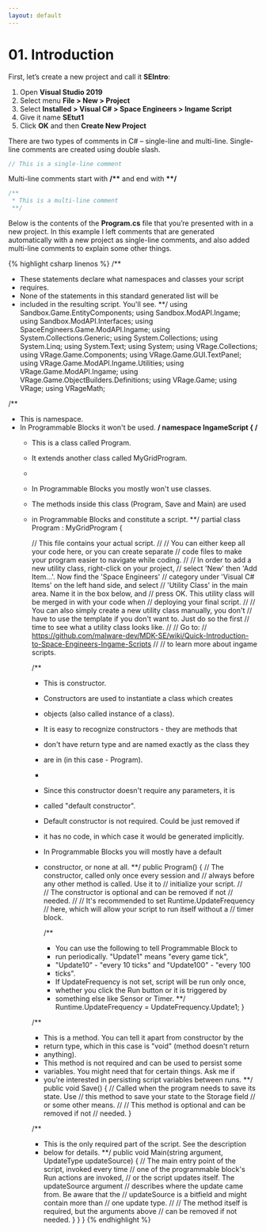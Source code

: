 ```yaml
---
layout: default
---
```

# 01. Introduction

First, let’s create a new project and call it **SEIntro**:
1.  Open **Visual Studio 2019**
2.  Select menu **File > New > Project**
3.  Select **Installed > Visual C# > Space Engineers > Ingame Script**
4.  Give it name **SEtut1**
5.  Click **OK** and then **Create New Project**

There are two types of comments in C# – single-line and multi-line.
Single-line comments are created using double slash.
```csharp
// This is a single-line comment
```
Multi-line comments start with **/\*\*** and end with **\*\*/**
```csharp
/**
 * This is a multi-line comment
 **/
```

Below is the contents of the **Program.cs** file that you’re presented with in a new project. In this example 
I left comments that are generated automatically with a new project as single-line comments, and also added 
multi-line comments to explain some other things.

{% highlight csharp linenos %}
/**
 * These statements declare what namespaces and classes your script
 * requires.
 * None of the statements in this standard generated list will be
 * included in the resulting script. You'll see.
 **/
using Sandbox.Game.EntityComponents;
using Sandbox.ModAPI.Ingame;
using Sandbox.ModAPI.Interfaces;
using SpaceEngineers.Game.ModAPI.Ingame;
using System.Collections.Generic;
using System.Collections;
using System.Linq;
using System.Text;
using System;
using VRage.Collections;
using VRage.Game.Components;
using VRage.Game.GUI.TextPanel;
using VRage.Game.ModAPI.Ingame.Utilities;
using VRage.Game.ModAPI.Ingame;
using VRage.Game.ObjectBuilders.Definitions;
using VRage.Game;
using VRage;
using VRageMath;

/**
 * This is namespace.
 * In Programmable Blocks it won't be used.
 **/
namespace IngameScript
{
    /**
     * This is a class called Program.
     * It extends another class called MyGridProgram.
     * 
     * In Programmable Blocks you mostly won't use classes.
     * The methods inside this class (Program, Save and Main) are used
     * in Programmable Blocks and constitute a script.
     **/
    partial class Program : MyGridProgram
    {

        // This file contains your actual script.
        //
        // You can either keep all your code here, or you can create separate
        // code files to make your program easier to navigate while coding.
        //
        // In order to add a new utility class, right-click on your project, 
        // select 'New' then 'Add Item...'. Now find the 'Space Engineers'
        // category under 'Visual C# Items' on the left hand side, and select
        // 'Utility Class' in the main area. Name it in the box below, and
        // press OK. This utility class will be merged in with your code when
        // deploying your final script.
        //
        // You can also simply create a new utility class manually, you don't
        // have to use the template if you don't want to. Just do so the first
        // time to see what a utility class looks like.
        // 
        // Go to:
        // https://github.com/malware-dev/MDK-SE/wiki/Quick-Introduction-to-Space-Engineers-Ingame-Scripts
        //
        // to learn more about ingame scripts.

        /**
         * This is constructor.
         * Constructors are used to instantiate a class which creates
         * objects (also called instance of a class).
         * It is easy to recognize constructors - they are methods that
         * don't have return type and are named exactly as the class they
         * are in (in this case - Program).
         * 
         * Since this constructor doesn't require any parameters, it is
         * called "default constructor".
         * Default constructor is not required. Could be just removed if
         * it has no code, in which case it would be generated implicitly.
         * In Programmable Blocks you will mostly have a default
         * constructor, or none at all.
         **/
        public Program()
        {
            // The constructor, called only once every session and
            // always before any other method is called. Use it to
            // initialize your script. 
            //     
            // The constructor is optional and can be removed if not
            // needed.
            // 
            // It's recommended to set Runtime.UpdateFrequency 
            // here, which will allow your script to run itself without a 
            // timer block.

            /**
             * You can use the following to tell Programmable Block to
             * run periodically. "Update1" means "every game tick",
             * "Update10" - "every 10 ticks" and "Update100" - "every 100
             * ticks".
             * If UpdateFrequency is not set, script will be run only once,
             * whether you click the Run button or it is triggered by
             * something else like Sensor or Timer.
             **/
            Runtime.UpdateFrequency = UpdateFrequency.Update1;
        }

        /**
         * This is a method. You can tell it apart from constructor by the
         * return type, which in this case is "void" (method doesn't return
         * anything).
         * This method is not required and can be used to persist some
         * variables. You might need that for certain things. Ask me if
         * you're interested in persisting script variables between runs.
         **/
        public void Save()
        {
            // Called when the program needs to save its state. Use
            // this method to save your state to the Storage field
            // or some other means. 
            // 
            // This method is optional and can be removed if not
            // needed.
        }

        /**
         * This is the only required part of the script. See the description
         * below for details.
         **/
        public void Main(string argument, UpdateType updateSource)
        {
            // The main entry point of the script, invoked every time
            // one of the programmable block's Run actions are invoked,
            // or the script updates itself. The updateSource argument
            // describes where the update came from. Be aware that the
            // updateSource is a  bitfield  and might contain more than 
            // one update type.
            // 
            // The method itself is required, but the arguments above
            // can be removed if not needed.
        }
    }
}
{% endhighlight %}

